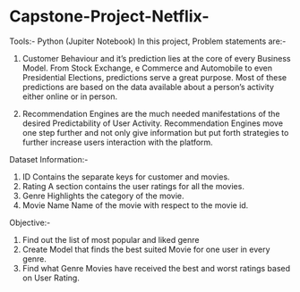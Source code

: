 # Capstone-Project-Netflix-

Tools:- Python (Jupiter Notebook)
In this project, Problem statements are:-

1. Customer Behaviour and it’s prediction lies at the core of every Business Model. From Stock Exchange, e Commerce and Automobile to even Presidential Elections, predictions serve a great purpose. Most of these predictions are based on the data available about a person’s activity either online or in person.

2. Recommendation Engines are the much needed manifestations of the desired Predictability of User Activity. Recommendation Engines move one step further and not only give 
information but put forth strategies to further increase users interaction with the platform.

Dataset Information:-

1. ID Contains the separate keys for customer and movies.
2. Rating A section contains the user ratings for all the movies.
3. Genre Highlights the category of the movie.
4. Movie Name Name of the movie with respect to the movie id.

Objective:-

1. Find out the list of most popular and liked genre
2. Create Model that finds the best suited Movie for one user in every genre.
3. Find what Genre Movies have received the best and worst ratings based on User Rating.
